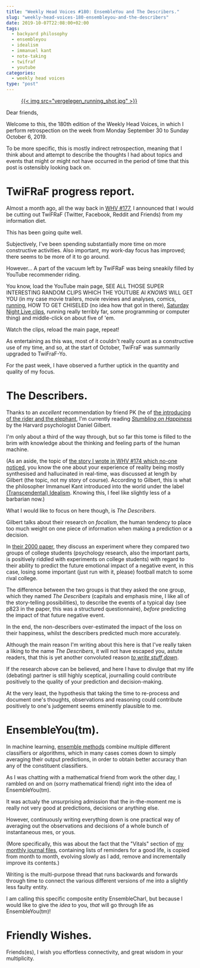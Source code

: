```yaml
---
title: "Weekly Head Voices #180: EnsembleYou and The Describers."
slug: "weekly-head-voices-180-ensembleyou-and-the-describers"
date: 2019-10-07T22:08:00+02:00
tags:
  - backyard philosophy
  - ensembleyou
  - idealism
  - immanuel kant
  - note-taking
  - twifraf
  - youtube
categories:
  - weekly head voices
type: "post"
---
```


<figure>
<a href="vergelegen_running_shot.jpg">
{{< img src="vergelegen_running_shot.jpg" >}}
</a>
</figure>

Dear friends,

Welcome to this, the 180th edition of the Weekly Head Voices, in which I
perform retrospection on the week from Monday September 30 to Sunday October 6,
2019.

To be more specific, this is mostly indirect retrospection, meaning that I
think about and attempt to describe the thoughts I had about topics and events
that might or might not have occurred in the period of time that this post is
ostensibly looking back on.

# TwiFRaF progress report.

Almost a month ago, all the way back in [WHV
#177](https://cpbotha.net/2019/09/09/weekly-head-voices-177-streakers/#the-great-social-media-fast-of-2019),
I announced that I would be cutting out TwiFRaF (Twitter, Facebook, Reddit and
Friends) from my information diet.

This has been going quite well.

Subjectively, I've been spending substantially more time on more constructive
activities. Also important, my work-day focus has improved; there seems to be
more of it to go around.

However... A part of the vacuum left by TwiFRaF was being sneakily filled by
YouTube recommender riding.

You know, load the YouTube main page, SEE ALL THOSE SUPER INTERESTING RANDOM
CLIPS WHICH THE YOUTUBE AI *KNOWS* WILL GET YOU (in my case movie trailers,
movie reviews and analyses, comics, [running](https://youtu.be/T_rDA-7E_ys),
HOW TO GET CHISELED (no idea how that got in there), [Saturday Night Live
clips](https://www.youtube.com/user/SaturdayNightLive), running really terribly
far, some programming or computer thing) and middle-click on about five of 'em.

Watch the clips, reload the main page, repeat!

As entertaining as this was, most of it couldn't really count as a constructive
use of my time, and so, at the start of October, TwiFraF was summarily upgraded
to TwiFraF-Yo.

For the past week, I have observed a further uptick in the quantity and quality
of my focus.

# The Describers.

Thanks to an *excellent* recommendation by friend PK (he of [the introducing of
the rider and the
elephant](/2018/05/20/weekly-head-voices-143-the-rider-and-the-elephant/), I'm
currently reading [*Stumbling on
Happiness*](https://en.wikipedia.org/wiki/Stumbling_on_Happiness) by the
Harvard psychologist Daniel Gilbert.

I'm only about a third of the way through, but so far this tome is filled to
the brim with knowledge about the thinking and feeling parts of the human
machine.

(As an aside, the topic of [the story I wrote in WHV #174 which no-one
noticed](/2019/07/25/weekly-head-voices-174-i-row-row-row-your-boat/#life-is-but-a-dream),
you know the one about your experience of reality being mostly synthesised and
hallucinated in real-time, was discussed at length by Gilbert (the topic, not
my story of course). According to Gilbert, this is what the philosopher
Immanuel Kant introduced into the world under the label [(Transcendental)
Idealism](https://en.wikipedia.org/wiki/Transcendental_idealism). Knowing this,
I feel like slightly less of a barbarian now.)

What I would like to focus on here though, is *The Describers*.

Gilbert talks about their research on *focalism*, the human tendency to place
too much weight on one piece of information when making a prediction or a
decision.

In [their 2000 paper](http://people.virginia.edu/~tdw/wilson,focalism.pdf),
they discuss an experiment where they compared two groups of college students
(psychology research, also the important parts, is positively riddled with
experiments on college students) with regard to their ability to predict the
future emotional impact of a negative event, in this case, losing some
important (just run with it, please) football match to some rival college.

The difference between the two groups is that they asked the one group, which
they named *The Describers* (capitals and emphasis mine, I like all of the
story-telling possibilities), to describe the events of a typical day (see p823
in the paper, this was a structured questionnaire), *before* predicting the
impact of that future negative event.

In the end, the non-describers over-estimated the impact of the loss on their
happiness, whilst the describers predicted much more accurately.

Although the main reason I'm writing about this here is that I've really taken
a liking to the name *The Describers*, it will not have escaped you, astute
readers, that this is yet another convoluted reason [*to write stuff
down*](/tags/note-taking/).

If the research above can be believed, and here I have to divulge that my life
(debating) partner is still highly sceptical, journalling could contribute
positively to the quality of your prediction and decision-making.

At the very least, the hypothesis that taking the time to re-process and
document one's thoughts, observations and reasoning could contribute positively
to one's judgement seems eminently plausible to me.

# EnsembleYou(tm).

In machine learning, [ensemble
methods](https://en.wikipedia.org/wiki/Ensemble_learning) combine multiple
different classifiers or algorithms, which in many cases comes down to simply
averaging their output predictions, in order to obtain better accuracy than any
of the constituent classifiers.

As I was chatting with a mathematical friend from work the other day, I rambled
on and on (sorry mathematical friend) right into the idea of EnsembleYou(tm).

It was actualy the unsurprising admission that the in-the-moment me is really
not very good at predictions, decisions or anything else.

However, continuously writing everything down is one practical way of averaging
out the observations and decisions of a whole bunch of instantaneous mes, or
yous.

(More specifically, this was about the fact that the "Vitals" section of [my
monthly journal
files](/2019/09/21/note-taking-strategy-2019/#monthly-journal-files),
containing lists of reminders for a good life, is copied from month to month,
evolving slowly as I add, remove and incrementally improve its contents.)

Writing is the multi-purpose thread that runs backwards and forwards through
time to connect the various different versions of me into a slightly less
faulty entity.

I am calling this specific composite entity EnsembleCharl, but because I would
like to give the *idea* to you, *that* will go through life as EnsembleYou(tm)!

# Friendly Wishes.

Friends(es), I wish you effortless connectivity, and great wisdom in your
multiplicity.
